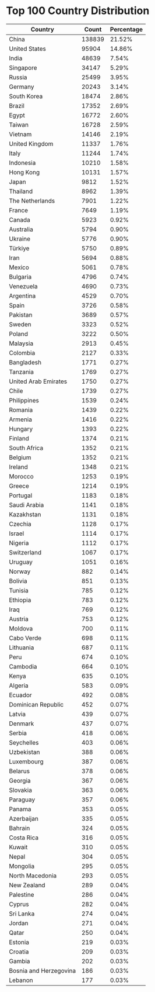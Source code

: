 # Top 100 Country Distribution
| Country | Count | Percentage |
|----|----|----|
| China | 138839 | 21.52% |
| United States | 95904 | 14.86% |
| India | 48639 | 7.54% |
| Singapore | 34147 | 5.29% |
| Russia | 25499 | 3.95% |
| Germany | 20243 | 3.14% |
| South Korea | 18474 | 2.86% |
| Brazil | 17352 | 2.69% |
| Egypt | 16772 | 2.60% |
| Taiwan | 16728 | 2.59% |
| Vietnam | 14146 | 2.19% |
| United Kingdom | 11337 | 1.76% |
| Italy | 11244 | 1.74% |
| Indonesia | 10210 | 1.58% |
| Hong Kong | 10131 | 1.57% |
| Japan | 9812 | 1.52% |
| Thailand | 8962 | 1.39% |
| The Netherlands | 7901 | 1.22% |
| France | 7649 | 1.19% |
| Canada | 5923 | 0.92% |
| Australia | 5794 | 0.90% |
| Ukraine | 5776 | 0.90% |
| Türkiye | 5750 | 0.89% |
| Iran | 5694 | 0.88% |
| Mexico | 5061 | 0.78% |
| Bulgaria | 4796 | 0.74% |
| Venezuela | 4690 | 0.73% |
| Argentina | 4529 | 0.70% |
| Spain | 3726 | 0.58% |
| Pakistan | 3689 | 0.57% |
| Sweden | 3323 | 0.52% |
| Poland | 3222 | 0.50% |
| Malaysia | 2913 | 0.45% |
| Colombia | 2127 | 0.33% |
| Bangladesh | 1771 | 0.27% |
| Tanzania | 1769 | 0.27% |
| United Arab Emirates | 1750 | 0.27% |
| Chile | 1739 | 0.27% |
| Philippines | 1539 | 0.24% |
| Romania | 1439 | 0.22% |
| Armenia | 1416 | 0.22% |
| Hungary | 1393 | 0.22% |
| Finland | 1374 | 0.21% |
| South Africa | 1352 | 0.21% |
| Belgium | 1352 | 0.21% |
| Ireland | 1348 | 0.21% |
| Morocco | 1253 | 0.19% |
| Greece | 1214 | 0.19% |
| Portugal | 1183 | 0.18% |
| Saudi Arabia | 1141 | 0.18% |
| Kazakhstan | 1131 | 0.18% |
| Czechia | 1128 | 0.17% |
| Israel | 1114 | 0.17% |
| Nigeria | 1112 | 0.17% |
| Switzerland | 1067 | 0.17% |
| Uruguay | 1051 | 0.16% |
| Norway | 882 | 0.14% |
| Bolivia | 851 | 0.13% |
| Tunisia | 785 | 0.12% |
| Ethiopia | 783 | 0.12% |
| Iraq | 769 | 0.12% |
| Austria | 753 | 0.12% |
| Moldova | 700 | 0.11% |
| Cabo Verde | 698 | 0.11% |
| Lithuania | 687 | 0.11% |
| Peru | 674 | 0.10% |
| Cambodia | 664 | 0.10% |
| Kenya | 635 | 0.10% |
| Algeria | 583 | 0.09% |
| Ecuador | 492 | 0.08% |
| Dominican Republic | 452 | 0.07% |
| Latvia | 439 | 0.07% |
| Denmark | 437 | 0.07% |
| Serbia | 418 | 0.06% |
| Seychelles | 403 | 0.06% |
| Uzbekistan | 388 | 0.06% |
| Luxembourg | 387 | 0.06% |
| Belarus | 378 | 0.06% |
| Georgia | 367 | 0.06% |
| Slovakia | 363 | 0.06% |
| Paraguay | 357 | 0.06% |
| Panama | 353 | 0.05% |
| Azerbaijan | 335 | 0.05% |
| Bahrain | 324 | 0.05% |
| Costa Rica | 316 | 0.05% |
| Kuwait | 310 | 0.05% |
| Nepal | 304 | 0.05% |
| Mongolia | 295 | 0.05% |
| North Macedonia | 293 | 0.05% |
| New Zealand | 289 | 0.04% |
| Palestine | 286 | 0.04% |
| Cyprus | 282 | 0.04% |
| Sri Lanka | 274 | 0.04% |
| Jordan | 271 | 0.04% |
| Qatar | 250 | 0.04% |
| Estonia | 219 | 0.03% |
| Croatia | 209 | 0.03% |
| Gambia | 202 | 0.03% |
| Bosnia and Herzegovina | 186 | 0.03% |
| Lebanon | 177 | 0.03% |
